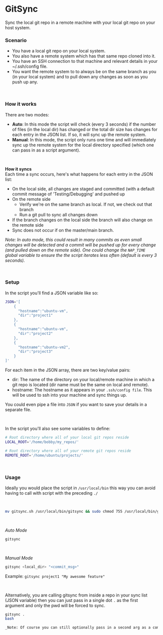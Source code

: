 # GitSync
Sync the local git repo in a remote machine with your local git repo on your host system.

### Scenario
- You have a local git repo on your local system.
- You also have a remote system which has that same repo cloned into it.
- You have an SSH connection to that machine and relevant details in your ~/.ssh/config file.
- You want the remote system to to always be on the same branch as you (in your local system) and to pull down any changes as soon as you push up any.

<br />

### How it works
There are two modes:
- __Auto__: In this mode the script will check (every 3 seconds) if the number of files (in the local dir) has changed or the total dir size has changes for each entry in the JSON list. If so, it will sync up the remote system.
- __Manual__: In this mode, the script only runs one time and will immediately sync up the remote system for the local directory specified (which one can pass in as a script argument).

<br />

__How it syncs__  
Each time a sync occurs, here's what happens for each entry in the JSON list:
- On the local side, all changes are staged and committed  (with a default commit message of 'Testing/Debugging' and pushed up
- On the remote side
  - Verify we're on the same branch as local. If not, we check out that branch
  - Run a git pull to sync all changes down
- If the branch changes on the local side the branch will also change on the remote side
- Sync does not occur if on the master/main branch.

_Note: In auto mode, this could result in many commits as even small changes will be detected and a commit will be pushed up for every change (and pulled down on the remote side). One could change the `NAP_TIME` global variable to ensure the the script iterates less often (default is every 3 seconds)._

<br />

### Setup
In the script you'll find a JSON variable like so:
```bash
JSON='[
    {
      "hostname":"ubuntu-vm",
      "dir":"project1"
    },
    {
      "hostname":"ubuntu-vm",
      "dir":"project2"
    },
    {
      "hostname":"ubuntu-vm2",
      "dir":"project3"
    }
]'
```
For each item in the JSON array, there are two key/value pairs:
- dir: The name of the directory on your local/remote machine in which a git repo is located (dir name must be the same on local and remote).
- hostname: The hostname as it appears in your `.ssh/config file`. This will be used to ssh into your machine and sync things up.

You could even pipe a file into `JSON` if you want to save your details in a separate file.

<br />

In the script you'll also see some variables to define:
```bash
# Root directory where all of your local git repos reside
LOCAL_ROOT='/home/bobby/my_repos/'

# Root directory where all of your remote git repos reside
REMOTE_ROOT='/home/ubuntu/projects/'
```


<br />

### Usage
Ideally you would place the script in `/usr/local/bin` this way you can avoid having to call with script with the preceding `./`

<br />

```bash
mv gitsync.sh /usr/local/bin/gitsync && sudo chmod 755 /usr/local/bin/gitsync
```

<br />

_Auto Mode_
```bash
gitsync
```

<br />

_Manual Mode_
```bash
gitsync <local_dir> "<commit_msg>"
```

Example: `gitsync project1 "My awesome feature"`

<br />

Alternatively, you are calling gitsync from inside a repo in your sync list (JSON variable) then you can just pass in a single dot `.` as the first argument and only the pwd will be forced to sync.
```bash
gitsync .
bash

_Note: Of course you can still optionally pass in a second arg as a commit msg_ g
```
